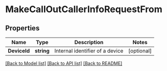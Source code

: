 # MakeCallOutCallerInfoRequestFrom

## Properties

Name | Type | Description | Notes
------------ | ------------- | ------------- | -------------
**DeviceId** | **string** | Internal identifier of a device | [optional] 

[[Back to Model list]](../README.md#documentation-for-models) [[Back to API list]](../README.md#documentation-for-api-endpoints) [[Back to README]](../README.md)


